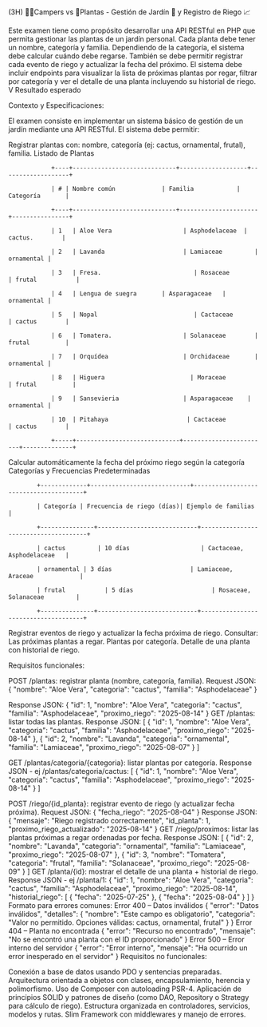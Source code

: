 (3H) 👨‍🚀Campers vs 🌵Plantas - Gestión de Jardín 🌻 y Registro de Riego 📈

Este examen tiene como propósito desarrollar una API RESTful en PHP que permita gestionar las plantas de un jardín personal. Cada planta debe tener un nombre, categoría y familia. Dependiendo de la categoría, el sistema debe calcular cuándo debe regarse. También se debe permitir registrar cada evento de riego y actualizar la fecha del próximo. El sistema debe incluir endpoints para visualizar la lista de próximas plantas por regar, filtrar por categoría y ver el detalle de una planta incluyendo su historial de riego.
V
Resultado esperado

Contexto y Especificaciones:



El examen consiste en implementar un sistema básico de gestión de un jardín mediante una API RESTful. El sistema debe permitir:

Registrar plantas con: nombre, categoría (ej: cactus, ornamental, frutal), familia.
				Listado de Plantas

				+----+-----------------------------+-------------------+-------------------+

				| # | Nombre común             | Familia            | Categoría       |

				+----+-----------------------------+----------------------+----------------+

				| 1   | Aloe Vera                    | Asphodelaceae  | cactus.        |

				| 2   | Lavanda                      | Lamiaceae         | ornamental |

				| 3   | Fresa.                          | Rosaceae          | frutal           |

				| 4   | Lengua de suegra       | Asparagaceae   | ornamental |

				| 5   | Nopal                           | Cactaceae         | cactus        |

				| 6   | Tomatera.                    | Solanaceae        | frutal          |

				| 7   | Orquídea                     | Orchidaceae       | ornamental |

				| 8   | Higuera                        | Moraceae           | frutal          |

				| 9   | Sansevieria                  | Asparagaceae    | ornamental |

				| 10  | Pitahaya                      | Cactaceae         | cactus        |

				+-----+-----------------------------+------------------------+--------------+

Calcular automáticamente la fecha del próximo riego según la categoría
			Categorías y Frecuencias Predeterminadas

			+-------------+----------------------------+---------------------------------------+

			| Categoría | Frecuencia de riego (días)| Ejemplo de familias       |

			+---------------+----------------------------+--------------------------------------+

			| cactus         | 10 días                    | Cactaceae, Asphodelaceae   |

			| ornamental | 3 días                      | Lamiaceae, Araceae             |

			| frutal           | 5 días                      | Rosaceae, Solanaceae         |

			+---------------+----------------------------+-------------------------------------+

Registrar eventos de riego y actualizar la fecha próxima de riego.
Consultar:
Las próximas plantas a regar.
Plantas por categoría.
Detalle de una planta con historial de riego.


Requisitos funcionales:



POST /plantas: registrar planta (nombre, categoría, familia).
Request JSON:
{
  "nombre": "Aloe Vera",
  "categoria": "cactus",
  "familia": "Asphodelaceae"
}

Response JSON:
{
  "id": 1,
  "nombre": "Aloe Vera",
  "categoria": "cactus",
  "familia": "Asphodelaceae",
  "proximo_riego": "2025-08-14"
}
GET /plantas: listar todas las plantas.
Response JSON:
[
  {
    "id": 1,
    "nombre": "Aloe Vera",
    "categoria": "cactus",
    "familia": "Asphodelaceae",
    "proximo_riego": "2025-08-14"
  },
  {
    "id": 2,
    "nombre": "Lavanda",
    "categoria": "ornamental",
    "familia": "Lamiaceae",
    "proximo_riego": "2025-08-07"
  }
]


GET /plantas/categoria/{categoria}: listar plantas por categoría.
Response JSON - ej /plantas/categoria/cactus:
[
  {
    "id": 1,
    "nombre": "Aloe Vera",
    "categoria": "cactus",
    "familia": "Asphodelaceae",
    "proximo_riego": "2025-08-14"
  }
]

POST /riego/{id_planta}: registrar evento de riego (y actualizar fecha próxima).
Request JSON:
{
  "fecha_riego": "2025-08-04"
}
Response JSON:
{
  "mensaje": "Riego registrado correctamente",
  "id_planta": 1,
  "proximo_riego_actualizado": "2025-08-14"
}
GET /riego/proximos: listar las plantas próximas a regar ordenadas por fecha.
Response JSON:
[
  {
    "id": 2,
    "nombre": "Lavanda",
    "categoria": "ornamental",
    "familia": "Lamiaceae",
    "proximo_riego": "2025-08-07"
  },
  {
    "id": 3,
    "nombre": "Tomatera",
    "categoria": "frutal",
    "familia": "Solanaceae",
    "proximo_riego": "2025-08-09"
  }
]
GET /planta/{id}: mostrar el detalle de una planta + historial de riego.
Response JSON - ej /planta/1:
{
  "id": 1,
  "nombre": "Aloe Vera",
  "categoria": "cactus",
  "familia": "Asphodelaceae",
  "proximo_riego": "2025-08-14",
  "historial_riego": [
    {
      "fecha": "2025-07-25"
    },
    {
      "fecha": "2025-08-04"
    }
  ]
}
Formato para errores comunes:
Error 400 – Datos inválidos
{
  "error": "Datos inválidos",
  "detalles": {
    "nombre": "Este campo es obligatorio",
    "categoria": "Valor no permitido. Opciones válidas: cactus, ornamental, frutal"
  }
}
Error 404 – Planta no encontrada
{
  "error": "Recurso no encontrado",
  "mensaje": "No se encontró una planta con el ID proporcionado"
}
Error 500 – Error interno del servidor
{
  "error": "Error interno",
  "mensaje": "Ha ocurrido un error inesperado en el servidor"
}
Requisitos no funcionales:



Conexión a base de datos usando PDO y sentencias preparadas.
Arquitectura orientada a objetos con clases, encapsulamiento, herencia y polimorfismo.
Uso de Composer con autoloading PSR-4.
Aplicación de principios SOLID y patrones de diseño (como DAO, Repository o Strategy para cálculo de riego).
Estructura organizada en controladores, servicios, modelos y rutas.
Slim Framework con middlewares y manejo de errores.